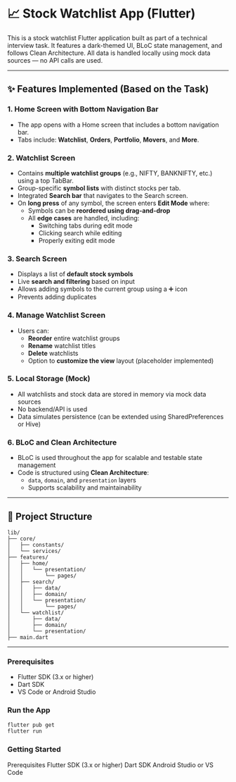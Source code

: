 # 📈 Stock Watchlist App (Flutter)

This is a stock watchlist Flutter application built as part of a technical interview task. It features a dark-themed UI, BLoC state management, and follows Clean Architecture. All data is handled locally using mock data sources — no API calls are used.

---

## ✨ Features Implemented (Based on the Task)

### 1. Home Screen with Bottom Navigation Bar
- The app opens with a Home screen that includes a bottom navigation bar.
- Tabs include: **Watchlist**, **Orders**, **Portfolio**, **Movers**, and **More**.

### 2. Watchlist Screen
- Contains **multiple watchlist groups** (e.g., NIFTY, BANKNIFTY, etc.) using a top TabBar.
- Group-specific **symbol lists** with distinct stocks per tab.
- Integrated **Search bar** that navigates to the Search screen.
- On **long press** of any symbol, the screen enters **Edit Mode** where:
  - Symbols can be **reordered using drag-and-drop**
  - All **edge cases** are handled, including:
    - Switching tabs during edit mode
    - Clicking search while editing
    - Properly exiting edit mode

### 3. Search Screen
- Displays a list of **default stock symbols**
- Live **search and filtering** based on input
- Allows adding symbols to the current group using a ➕ icon
- Prevents adding duplicates

### 4. Manage Watchlist Screen
- Users can:
  - **Reorder** entire watchlist groups
  - **Rename** watchlist titles
  - **Delete** watchlists
  - Option to **customize the view** layout (placeholder implemented)

### 5. Local Storage (Mock)
- All watchlists and stock data are stored in memory via mock data sources
- No backend/API is used
- Data simulates persistence (can be extended using SharedPreferences or Hive)

### 6. BLoC and Clean Architecture
- BLoC is used throughout the app for scalable and testable state management
- Code is structured using **Clean Architecture**:
  - `data`, `domain`, and `presentation` layers
  - Supports scalability and maintainability

---



## 📁 Project Structure

```text
lib/
├── core/
│   ├── constants/
│   └── services/
├── features/
│   ├── home/
│   │   └── presentation/
│   │       └── pages/
│   ├── search/
│   │   ├── data/
│   │   ├── domain/
│   │   └── presentation/
│   │       └── pages/
│   └── watchlist/
│       ├── data/
│       ├── domain/
│       └── presentation/
├── main.dart
```

---

### Prerequisites

- Flutter SDK (3.x or higher)
- Dart SDK
- VS Code or Android Studio

### Run the App

```bash
flutter pub get  
flutter run
```


### Getting Started
Prerequisites
Flutter SDK (3.x or higher)
Dart SDK
Android Studio or VS Code


   
